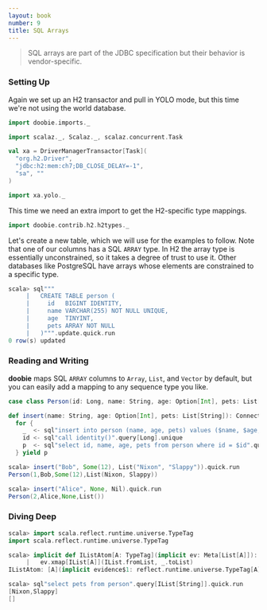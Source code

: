 ```yaml
---
layout: book
number: 9
title: SQL Arrays
---
```


> SQL arrays are part of the JDBC specification but their behavior is vendor-specific.

### Setting Up

Again we set up an H2 transactor and pull in YOLO mode, but this time we're not using the world database.

```scala
import doobie.imports._

import scalaz._, Scalaz._, scalaz.concurrent.Task

val xa = DriverManagerTransactor[Task](
  "org.h2.Driver",                      
  "jdbc:h2:mem:ch7;DB_CLOSE_DELAY=-1",  
  "sa", ""                              
)

import xa.yolo._
```

This time we need an extra import to get the H2-specific type mappings.

```scala
import doobie.contrib.h2.h2types._
```

Let's create a new table, which we will use for the examples to follow. Note that one of our columns has a SQL `ARRAY` type. In H2 the array type is essentially unconstrained, so it takes a degree of trust to use it. Other databases like PostgreSQL have arrays whose elements are constrained to a specific type.

```scala
scala> sql"""
     |   CREATE TABLE person (
     |     id   BIGINT IDENTITY,
     |     name VARCHAR(255) NOT NULL UNIQUE,
     |     age  TINYINT,
     |     pets ARRAY NOT NULL
     |   )""".update.quick.run
0 row(s) updated
```

### Reading and Writing

**doobie** maps SQL `ARRAY` columns to `Array`, `List`, and `Vector` by default, but you can easily add a mapping to any sequence type you like.

```scala
case class Person(id: Long, name: String, age: Option[Int], pets: List[String])

def insert(name: String, age: Option[Int], pets: List[String]): ConnectionIO[Person] =
  for {
    _  <- sql"insert into person (name, age, pets) values ($name, $age, $pets)".update.run
    id <- sql"call identity()".query[Long].unique
    p  <- sql"select id, name, age, pets from person where id = $id".query[Person].unique
  } yield p
```

```scala
scala> insert("Bob", Some(12), List("Nixon", "Slappy")).quick.run
Person(1,Bob,Some(12),List(Nixon, Slappy))

scala> insert("Alice", None, Nil).quick.run
Person(2,Alice,None,List())
```


### Diving Deep

```scala
scala> import scala.reflect.runtime.universe.TypeTag
import scala.reflect.runtime.universe.TypeTag

scala> implicit def IListAtom[A: TypeTag](implicit ev: Meta[List[A]]): Meta[IList[A]] =
     |   ev.xmap[IList[A]](IList.fromList, _.toList)
IListAtom: [A](implicit evidence$1: reflect.runtime.universe.TypeTag[A], implicit ev: doobie.imports.Meta[List[A]])doobie.imports.Meta[scalaz.IList[A]]
```

```scala
scala> sql"select pets from person".query[IList[String]].quick.run
[Nixon,Slappy]
[]
```

